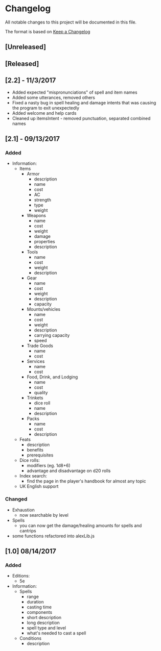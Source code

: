 # Changelog
All notable changes to this project will be documented in this file.

The format is based on [Keep a Changelog](http://keepachangelog.com/en/1.0.0/)

## [Unreleased]

## [Released]

## [2.2] - 11/3/2017
- Added expected "mispronunciations" of spell and item names
- Added some utterances, removed others
- Fixed a nasty bug in spell healing and damage intents that was causing the program to exit unexpectedly
- Added welcome and help cards
- Cleaned up itemsIntent - removed punctuation, separated combined names

## [2.1] - 09/13/2017
### Added
- Information:
	- Items
		- Armor
			- description
			- name
			- cost
			- AC
			- strength
			- type
			- weight
		- Weapons
			- name
			- cost
			- weight
			- damage
			- properties
			- description
		- Tools
			- name
			- cost
			- weight
			- description
		- Gear
			- name
			- cost
			- weight
			- description
			- capacity
		- Mounts/vehicles
			- name
			- cost
			- weight
			- description
			- carrying capacity
			- speed
		- Trade Goods
			- name
			- cost
		- Services
			- name
			- cost
		- Food, Drink, and Lodging
			- name
			- cost
			- quality
		- Trinkets
			- dice roll
			- name
			- description
		- Packs
			- name
			- cost
			- description
	- Feats
		- description
		- benefits
		- prerequisites
	- Dice rolls:
    	- modifiers (eg. 1d8+6)
    	- advantage and disadvantage on d20 rolls
    - Index search:
        - find the page in the player's handbook for almost any topic
    - UK English support

### Changed
- Exhaustion
    - now searchable by level
- Spells
    - you can now get the damage/healing amounts for spells and cantrips
- some functions refactored into alexLib.js

## [1.0] 08/14/2017
### Added
- Editions:
	- 5e
- Information:
	- Spells
		- range
		- duration
		- casting time
		- components
		- short description
		- long description
		- spell type and level
		- what's needed to cast a spell
	- Conditions
		- description
